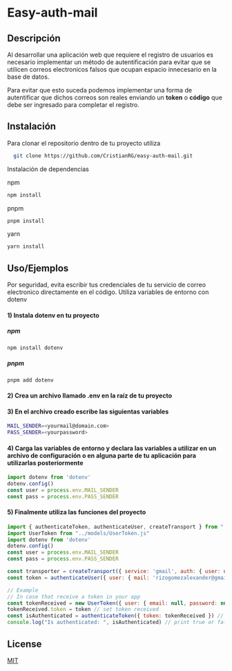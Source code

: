 
# Easy-auth-mail

## Descripción

Al desarrollar una aplicación web que requiere el registro de usuarios es necesario implementar un método de autentificación para evitar que se utilicen correos electronicos falsos que ocupan espacio innecesario en la base de datos.

Para evitar que esto suceda podemos implementar una forma de autentificar que dichos correos son reales enviando un **token** o **código** que debe ser ingresado para completar el registro.






## Instalación

Para clonar el repositorio dentro de tu proyecto utiliza
```bash
  git clone https://github.com/CristianRG/easy-auth-mail.git
```
Instalación de dependencias

npm
```bash
npm install
```
pnpm
```bash
pnpm install
```
yarn
```bash
yarn install
```

## Uso/Ejemplos

Por seguridad, evita escribir tus credenciales de tu servicio de correo electronico directamente en el código. Utiliza variables de entorno con dotenv
#### 1) Instala dotenv en tu proyecto
##### npm
```bash
npm install dotenv
```
##### pnpm
```bash
pnpm add dotenv
```
#### 2) Crea un archivo llamado .env en la raíz de tu proyecto
#### 3) En el archivo creado escribe las siguientas variables

```bash
MAIL_SENDER=<yourmail@domain.com>
PASS_SENDER=<yourpassword>
```
#### 4) Carga las variables de entorno y declara las variables a utilizar en un archivo de configuración o en alguna parte de tu aplicación para utilizarlas posteriormente

```javascript
import dotenv from 'dotenv'
dotenv.config()
const user = process.env.MAIL_SENDER
const pass = process.env.PASS_SENDER
```
#### 5) Finalmente utiliza las funciones del proyecto
```javascript
import { authenticateToken, authenticateUser, createTransport } from "../index.js"
import UserToken from "../models/UserToken.js"
import dotenv from 'dotenv'
dotenv.config()
const user = process.env.MAIL_SENDER
const pass = process.env.PASS_SENDER

const transporter = createTransport({ service: 'gmail', auth: { user: user, pass: pass } }) // Create a new transport to authenticate the sender
const token = authenticateUser({ user: { mail: 'rizogomezalexander@gmail.com', password: '123456789' }, sender: user, transporter }) // Authenticate the user by mail sending a token

// Example
// In case that receive a token in your app
const tokenReceived = new UserToken({ user: { email: null, password: null } }) // create a object
tokenReceived.token = token // set token received
const isAuthenticated = authenticateToken({ token: tokenReceived }) // check if token exits. Return true or false
console.log("Is authenticated: ", isAuthenticated) // print true or false
```


## License

[MIT](https://choosealicense.com/licenses/mit/)